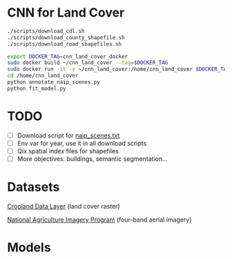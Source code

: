 # CNN for Land Cover

```bash
./scripts/download_cdl.sh
./scripts/download_county_shapefile.sh
./scripts/download_road_shapefiles.sh
```

```bash
export DOCKER_TAG=cnn_land_cover_docker
sudo docker build ~/cnn_land_cover --tag=$DOCKER_TAG
sudo docker run -it -v ~/cnn_land_cover:/home/cnn_land_cover $DOCKER_TAG bash
cd /home/cnn_land_cover
python annotate_naip_scenes.py
python fit_model.py
```

# TODO

* [ ] Download script for [naip_scenes.txt](naip_scenes.txt)
* [ ] Env var for year, use it in all download scripts
* [ ] Qix spatial index files for shapefiles
* [ ] More objectives: buildings, semantic segmentation...

# Datasets

[Cropland Data Layer](https://www.nass.usda.gov/Research_and_Science/Cropland/Release/) (land cover raster)

[National Agriculture Imagery Program](https://www.fsa.usda.gov/programs-and-services/aerial-photography/imagery-programs/naip-imagery/) (four-band aerial imagery)

# Models
